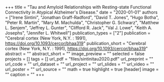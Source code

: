 +++
title = "Tau and Amyloid Relationships with Resting-state Functional Connectivity in Atypical Alzheimer's Disease."
date = "2020-01-01"
authors = ["Irene Sintini", "Jonathan Graff-Radford", "David T. Jones", "Hugo Botha", "Peter R. Martin", "Mary M. Machulda", "Christopher G. Schwarz", "Matthew L. Senjem", "Jeffrey L. Gunter", "Clifford R. Jack", "Val J. Lowe", "Keith A. Josephs", "Jennifer L. Whitwell"]
publication_types = ["2"]
publication = "Cerebral cortex (New York, N.Y. : 1991), https://doi.org/10.1093/cercor/bhaa319"
publication_short = "Cerebral cortex (New York, N.Y. : 1991), https://doi.org/10.1093/cercor/bhaa319"
abstract = ""
abstract_short = ""
image_preview = ""
selected = false
projects = []
tags = []
url_pdf = "files/sintinitau2020.pdf"
url_preprint = ""
url_code = ""
url_dataset = ""
url_project = ""
url_slides = ""
url_video = ""
url_poster = ""
url_source = ""
math = true
highlight = true
[header]
image = ""
caption = ""
+++

